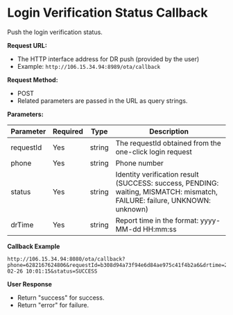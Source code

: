 # Login Verification Status Callback

Push the login verification status.

**Request URL:**
- The HTTP interface address for DR push (provided by the user)
- Example: `http://106.15.34.94:8989/ota/callback`

**Request Method:**
- POST
- Related parameters are passed in the URL as query strings.

**Parameters:**

| Parameter | Required | Type   | Description                                      |
| --------- | -------- | ------ | ------------------------------------------------ |
| requestId | Yes      | string | The requestId obtained from the one-click login request |
| phone     | Yes      | string | Phone number                                     |
| status    | Yes      | string | Identity verification result (SUCCESS: success, PENDING: waiting, MISMATCH: mismatch, FAILURE: failure, UNKNOWN: unknown) |
| drTime    | Yes      | string | Report time in the format: yyyy-MM-dd HH:mm:ss   |

**Callback Example**

```
http://106.15.34.94:8080/ota/callback?phone=6282167624806&requestId=b308d94a73f94e6d84ae975c41f4b2a6&drtime=2021-02-26 10:01:15&status=SUCCESS
```

**User Response**
- Return "success" for success.
- Return "error" for failure.